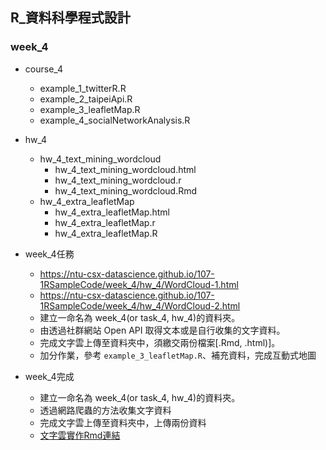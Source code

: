 ## R_資料科學程式設計

### week_4

- course_4
    - example_1_twitterR.R
    - example_2_taipeiApi.R
    - example_3_leafletMap.R
    - example_4_socialNetworkAnalysis.R
- hw_4
    - hw_4_text_mining_wordcloud
        - hw_4_text_mining_wordcloud.html
        - hw_4_text_mining_wordcloud.r
        - hw_4_text_mining_wordcloud.Rmd
    - hw_4_extra_leafletMap
        - hw_4_extra_leafletMap.html
        - hw_4_extra_leafletMap.r
        - hw_4_extra_leafletMap.R
        
- week_4任務
    - https://ntu-csx-datascience.github.io/107-1RSampleCode/week_4/hw_4/WordCloud-1.html    
    - https://ntu-csx-datascience.github.io/107-1RSampleCode/week_4/hw_4/WordCloud-2.html    
    - 建立一命名為 week_4(or task_4, hw_4)的資料夾。
    - 由透過社群網站 Open API 取得文本或是自行收集的文字資料。
    - 完成文字雲上傳至資料夾中，須繳交兩份檔案[.Rmd, .html)]。
    - 加分作業，參考 `example_3_leafletMap.R`、補充資料，完成互動式地圖

- week_4完成
    - 建立一命名為 week_4(or task_4, hw_4)的資料夾。
    - 透過網路爬蟲的方法收集文字資料
    - 完成文字雲上傳至資料夾中，上傳兩份資料
    - [文字雲實作Rmd連結](https://b05611038.github.io/DataScience_R/week_4/hw_4/hw4.html)
